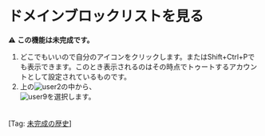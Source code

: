 # ドメインブロックリストを見る

⚠️ __この機能は未完成です。__

1. どこでもいいので自分のアイコンをクリックします。またはShift+Ctrl+Pでも表示できます。このとき表示されるのはその時点でトゥートするアカウントとして設定されているものです。
1.  上の![user2](https://dl.thedesk.top/media/user2.PNG)の中から、  
![user9](https://dl.thedesk.top/media/user9.PNG)を選択します。  
　　
  
[Tag: [未完成の歴史](https://docs.thedesk.top/?q=未完成の歴史)]
